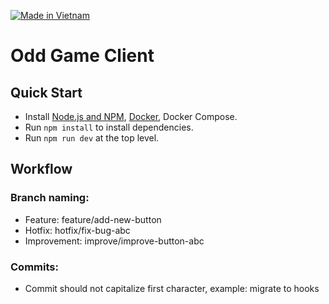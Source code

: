[![Made in Vietnam](https://raw.githubusercontent.com/webuild-community/badge/master/svg/made.svg)](https://webuild.community)

# Odd Game Client

## Quick Start

- Install [Node.js and NPM](https://nodejs.org), [Docker](https://docs.docker.com/), Docker Compose.
- Run `npm install` to install dependencies.
- Run `npm run dev` at the top level.

## Workflow

### Branch naming:

- Feature: feature/add-new-button
- Hotfix: hotfix/fix-bug-abc
- Improvement: improve/improve-button-abc

### Commits:

- Commit should not capitalize first character, example: migrate to hooks

